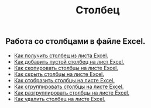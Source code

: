 ﻿---
title: Столбец
second_title: Aspose.Cells Cloud Documen
type: docs
url: /ru/columns/
aliases: [/working-with-columns/]
keywords: REST API, columns, spreadsheets, exce
description: "Cells.Облако API для Excel работает: отображает столбцы из рабочего листа Excel."
weight: 100
kwords: Excel, Office Облако, REST API, электронная таблица, PDF, CSV, Json, Markdwon, столбцы
---
## Работа со столбцами в файле Excel.

- [Как получить столбец из листа Excel.](/cells/ru/columns/get/)
- [Как добавить пустой столбец на лист Excel.](/cells/ru/columns/add/)
- [Как скопировать столбцы на листе Excel.](/cells/ru/columns/copy/)
- [Как скрыть столбцы на листе Excel.](/cells/ru/columns/hide/)
- [Как отобразить столбцы на листе Excel.](/cells/ru/columns/unhide/)
- [Как сгруппировать столбцы на листе Excel.](/cells/ru/columns/group/)
- [Как разгруппировать столбцы на листе Excel.](/cells/ru/columns/ungroup/)
- [Как удалить столбец на листе Excel.](/cells/ru/columns/delete/)


